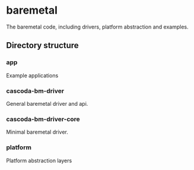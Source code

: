# baremetal

The baremetal code, including drivers, platform abstraction and examples.

## Directory structure

### app
Example applications

### cascoda-bm-driver
General baremetal driver and api.

### cascoda-bm-driver-core
Minimal baremetal driver.

### platform
Platform abstraction layers
